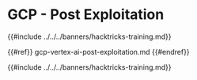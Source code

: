 # GCP - Post Exploitation

{{#include ../../../banners/hacktricks-training.md}}

{{#ref}}
gcp-vertex-ai-post-exploitation.md
{{#endref}}

{{#include ../../../banners/hacktricks-training.md}}
